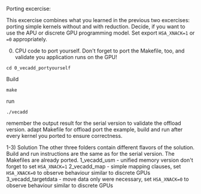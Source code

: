 Porting excercise:

This excercise combines what you learned in the previous two excercises: porting simple kernels without and with reduction.
Decide, if you want to use the APU or discrete GPU programming model. Set export ```HSA_XNACK=1``` or ```=0``` appropriately.

0) CPU code to port yourself. Don't forget to port the Makefile, too, and validate you application runs on the GPU!
```
cd 0_vecadd_portyourself
```
Build
```  
make
```
run
```
./vecadd
```
remember the output result for the serial version to validate the offload version.
adapt Makefile for offload
port the example, build and run after every kernel you ported to ensure correctness.

1-3) Solution
The other three folders contain different flavors of the solution. Build and run instructions are the same as for the serial version. The Makefiles are already ported.
1_vecadd_usm  - unified memory version don't forget to set ```HSA_XNACK=1```
2_vecadd_map  - simple mapping clauses, set ```HSA_XNACK=0``` to observe behaviour similar to discrete GPUs
3_vecadd_targetdata - move data only were necessary, set ```HSA_XNACK=0``` to observe behaviour similar to discrete GPUs

